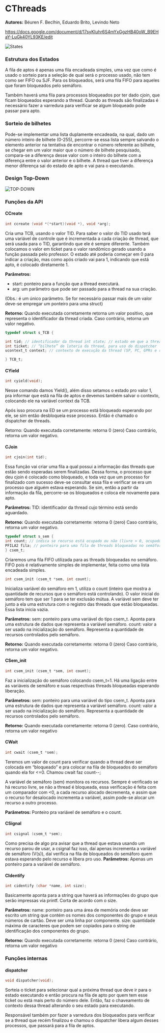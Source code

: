 # CThreads
__Autores:__ Béuren F. Beclhin, Eduardo Brito, Levindo Neto

https://docs.google.com/document/d/17syKIuhr6S4mYxGgzHB40oW_B9EHaY-LuGk40YL93KE/edit

![States](/resources/States.png)

### Estrutura dos Estados

A fila de aptos é apenas uma fila encadeada simples, uma vez que como é usado o 
sorteio para a seleção de qual será o processo usado, não tem como ser FIFO ou SJF.
Para os bloqueados, será uma fila FIFO para aqueles que foram bloqueados pelo semáforo. 

Também haverá uma fila para processos bloqueados por ter dado cjoin, 
que ficam bloqueados esperando a thread. Quando as threads são finalizadas
é necessário fazer a varredura para verificar se algum bloqueado pode passar para apto. 

### Sorteio de bilhetes

Pode-se implementar uma lista duplamente encadeada, na qual, dado um número 
inteiro de bilhete (0-255), percorre-se essa lista sempre salvando o elemento 
anterior na tentativa de encontrar o número referente ao bilhete, se chegar em 
um valor maior que o número de bilhete pesquisado, compara-se a diferença desse
valor com o inteiro do bilhete com a diferença entre o valor anterior e o bilhete.
A thread que tiver a diferença menor diferença sai do estado de apto e vai para o executando.

### Design Top-Down
![TOP-DOWN](/resources/Top-Down_Diagram.png)

### Funções da API

#### CCreate
```c
int ccreate (void *(*start)(void *), void *arg); 
```

Cria uma TCB, usando o valor TID. Para saber o valor do TID usado terá uma variável 
de controle que é incrementada a cada criação de thread, que será usada para o TID, 
garantindo que ele é sempre diferente. Também colocamos o valor em ticket para o valor 
randômico gerado usando a função passada pelo professor. O estado até poderia começar
em 0 para indicar a criação, mas como após criado vai para 1, indicando que está apto, 
é colocado diretamente 1.

__Parâmetros:__ 
* start: ponteiro para a função que a thread executará. 
* arg: um parâmetro que pode ser passado para a thread na sua criação. 

(Obs.: é um único parâmetro. Se for necessário passar mais de um valor deve-se empregar um ponteiro para uma struct) 

__Retorno:__ 
Quando executada corretamente retorna um valor positivo, que representa o 
identificador da thread criada. Caso contrário, retorna um valor negativo.

```c
typedef struct s_TCB { 

int tid; // identificador da thread int state; // estado em que a thread se encontra // 0: Criação; 1: Apto; 2: Execução; 3: Bloqueado e 4: Término 
int ticket; // “bilhete” de loteria da thread, para uso do dispatcher 
ucontext_t context; // contexto de execução da thread (SP, PC, GPRs e recursos) 

} TCB_t;
```

#### CYield

```c
int cyield(void); 
```

Nesse comando damos Yield(), além disso setamos o estado pro valor 1, pra informar que está na fila de aptos e devemos também salvar o contexto, colocando ele na variável context da TCB.

Após isso procura na ED  se um processo está bloqueado esperando por ele, se sim então desbloqueia esse processo. Então é chamado o dispatcher de threads.

Retorno: Quando executada corretamente: retorna 0 (zero) Caso contrário, retorna um valor negativo.

#### CJoin

```c
int cjoin(int tid);
```

Essa função vai criar uma fila a qual possui a informação das threads que estão sendo esperadas serem finalizadas. Dessa forma, o processo que deu cjoin é colocado como bloqueado, e toda vez que um processo for finalizado com sucesso deve-se consultar essa fila e verificar se era um processo que alguém estava esperando. Se sim, então a partir da informação da fila, percorre-se os bloqueados e coloca ele novamente para apto.


__Parâmetros:__ TID: identificador da thread cujo término está sendo aguardado. 

__Retorno:__ Quando executada corretamente: retorna 0 (zero) Caso contrário, retorna um valor negativo.

```c
typedef struct s_sem { 
int count; // indica se recurso está ocupado ou não (livre > 0, ocupado ≤ 0)
PFILA2 fila; // ponteiro para uma fila de threads bloqueadas no semáforo. 
} csem_t;
```


Criaremos uma fila FIFO utilizada para as threads bloqueadas no semáforo. FIFO pois é relativamente simples de implementar, feita como uma lista encadeada simples.

```c
int csem_init (csem_t *sem, int count);
```


Inicializa variável do semáforo em 1, utiliza o count (inteiro que mostra a quantidade de recursos que o semáforo está controlando). O valor inicial do semáforo tem que ser 1 para se ter exclusão mútua. A variável sem deve ter junto a ela uma estrutura com o registro das threads que estão bloqueadas. Essa lista inicia vazia.

__Parâmetros:__ sem: ponteiro para uma variável do tipo csem_t. Aponta para uma estrutura de dados que representa a variável semáforo. 
count: valor a ser usado na inicialização do semáforo. Representa a quantidade de recursos controlados pelo semáforo.

__Retorno:__ Quando executada corretamente: retorna 0 (zero) Caso contrário, retorna um valor negativo.

#### CSem_init

```c
int csem_init (csem_t *sem, int count);
```

Faz a inicialização do semáforo colocando csem_t=1.
Há uma ligação entre as variáveis de semáforo e suas respectivas threads bloqueadas esperando liberação.

__Parâmetros:__
sem: ponteiro para uma variável do tipo csem_t. Aponta para uma estrutura de dados que representa a variável semáforo.
count: valor a ser usado na inicialização do semáforo. Representa a quantidade de recursos controlados pelo semáforo.

__Retorno:__
Quando executada corretamente: retorna 0 (zero). Caso contrário, retorna um valor negativo


#### CWait

```c
int cwait (csem_t *sem);
```

Teremos um valor de count para verificar quando a thread deve ser colocada em “bloqueado” e pra colocar na fila de bloqueados do semáforo quando ela for <=0. Chamou cwait faz count--;

A variável de semáforo (sem) monitora os recursos. Sempre é verificado se há recurso livre, se não a thread é bloqueada, essa verificação é feita com um comparador com <0, a cada recurso alocado decrementa, e assim que o recurso for desalocado incrementa a variável, assim pode-se alocar um recurso a outro processo.

__Parâmetros:__ Ponteiro pra variável de semáforo e o count.

#### CSignal

```c
int csignal (csem_t *sem);
```

Como precisa de algo pra avisar que a thread que estava usando um recurso parou de usar, a csignal faz isso, daí apenas incrementa a variável de semáforo (V(s)), daí verifica na fila de bloqueados do semáforo quem estava esperando pelo recurso e libera pro uso.
__Parâmetros:__  Apenas um ponteiro para a variável de semáforo.

#### CIdentify

```c
int cidentify (char *name, int size); 
```


Basicamente aponta para a string que haverá as informações do grupo que serão impressas via printf. Corta de acordo com o size.

__Parâmetros:__ name: ponteiro para uma área de memória onde deve ser escrito um string que contém os nomes dos componentes do grupo e seus números de cartão. Deve ser uma linha por componente. size: quantidade máxima de caracteres que podem ser copiados para o string de identificação dos componentes do grupo.

__Retorno:__ Quando executada corretamente: retorna 0 (zero) Caso contrário, retorna um valor negativo


### Funções internas

#### dispatcher

```c
void dispatcher(void);
```


Sorteia o ticket para selecionar qual a próxima thread que deve ir para o estado executando e então procura na fila de apto por quem tem esse ticket ou está mais perto do número dele. Então, faz o chaveamento de contexto dessa thread alterando o seu estado para executando. 

Responsável também por fazer a varredura dos bloqueados para verificar se a thread que recém finalizou e chamou o dispatcher libera algum desses processos, que passará para a fila de aptos.